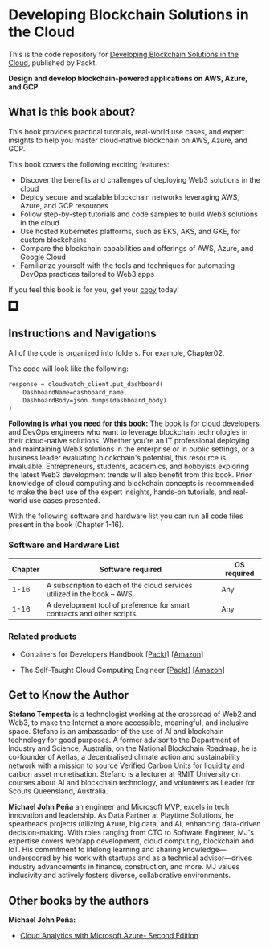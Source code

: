 # Developing Blockchain Solutions in the Cloud

<a href="https://www.packtpub.com/product/developing-blockchain-solutions-in-the-cloud/9781837630172?utm_source=github&utm_medium=repository&utm_campaign=9781837630172"><img src="https://content.packt.com/_/image/original/B19757/cover_image_large.jpg" alt="" height="256px" align="right"></a>

This is the code repository for [Developing Blockchain Solutions in the Cloud](https://www.packtpub.com/product/developing-blockchain-solutions-in-the-cloud/9781837630172?utm_source=github&utm_medium=repository&utm_campaign=9781837630172), published by Packt.

**Design and develop blockchain-powered applications on AWS, Azure, and GCP**

## What is this book about?
This book provides practical tutorials, real-world use cases, and expert insights to help you master cloud-native blockchain on AWS, Azure, and GCP.

This book covers the following exciting features:
* Discover the benefits and challenges of deploying Web3 solutions in the cloud
* Deploy secure and scalable blockchain networks leveraging AWS, Azure, and GCP resources
* Follow step-by-step tutorials and code samples to build Web3 solutions in the cloud
* Use hosted Kubernetes platforms, such as EKS, AKS, and GKE, for custom blockchains
* Compare the blockchain capabilities and offerings of AWS, Azure, and Google Cloud
* Familiarize yourself with the tools and techniques for automating DevOps practices tailored to Web3 apps

If you feel this book is for you, get your [copy](https://www.amazon.com/dp/1837630178) today!

<a href="https://www.packtpub.com/?utm_source=github&utm_medium=banner&utm_campaign=GitHubBanner"><img src="https://raw.githubusercontent.com/PacktPublishing/GitHub/master/GitHub.png" 
alt="https://www.packtpub.com/" border="5" /></a>

## Instructions and Navigations
All of the code is organized into folders. For example, Chapter02.

The code will look like the following:
```
response = cloudwatch_client.put_dashboard(
    DashboardName=dashboard_name,
    DashboardBody=json.dumps(dashboard_body)
)
```

**Following is what you need for this book:**
The book is for cloud developers and DevOps engineers who want to leverage blockchain technologies in their cloud-native solutions. Whether you’re an IT professional deploying and maintaining Web3 solutions in the enterprise or in public settings, or a business leader evaluating blockchain's potential, this resource is invaluable. Entrepreneurs, students, academics, and hobbyists exploring the latest Web3 development trends will also benefit from this book.
Prior knowledge of cloud computing and blockchain concepts is recommended to make the best use of the expert insights, hands-on tutorials, and real-world use cases presented.

With the following software and hardware list you can run all code files present in the book (Chapter 1-16).
### Software and Hardware List
| Chapter | Software required | OS required |
| -------- | ------------------------------------ | ----------------------------------- |
| 1-16 | A subscription to each of the cloud services utilized in the book – AWS, | Any |
| 1-16 | A development tool of preference for smart contracts and other scripts. | Any |


### Related products
* Containers for Developers Handbook [[Packt]](https://www.packtpub.com/product/containers-for-developers-handbook/9781805127987?utm_source=github&utm_medium=repository&utm_campaign=9781805127987) [[Amazon]](https://www.amazon.com/dp/1805127985)

* The Self-Taught Cloud Computing Engineer [[Packt]](https://www.packtpub.com/product/the-self-taught-cloud-computing-engineer/9781805123705?utm_source=github&utm_medium=repository&utm_campaign=9781805123705) [[Amazon]](https://www.amazon.com/dp/180512370X)

## Get to Know the Author
**Stefano Tempesta**
is a technologist working at the crossroad of Web2 and Web3, to make the Internet a more accessible, meaningful, and inclusive space. Stefano is an ambassador of the use of AI and blockchain technology for good purposes. A former advisor to the Department of Industry and Science, Australia, on the National Blockchain Roadmap, he is co-founder of Aetlas, a decentralised climate action and sustainability network with a mission to source Verified Carbon Units for liquidity and carbon asset monetisation.
Stefano is a lecturer at RMIT University on courses about AI and blockchain technology, and volunteers as Leader for Scouts Queensland, Australia.

**Michael John Peña**
an engineer and Microsoft MVP, excels in tech innovation and leadership. As Data Partner at Playtime Solutions, he spearheads projects utilizing Azure, big data, and AI, enhancing data-driven decision-making. With roles ranging from CTO to Software Engineer, MJ's expertise covers web/app development, cloud computing, blockchain and IoT. His commitment to lifelong learning and sharing knowledge—underscored by his work with startups and as a technical advisor—drives industry advancements in finance, construction, and more. MJ values inclusivity and actively fosters diverse, collaborative environments.

## Other books by the authors
**Michael John Peña:**
* [Cloud Analytics with Microsoft Azure- Second Edition](https://www.packtpub.com/product/cloud-analytics-with-microsoft-azure-second-edition/9781800202436?utm_source=github&utm_medium=repository&utm_campaign=9781800202436)
